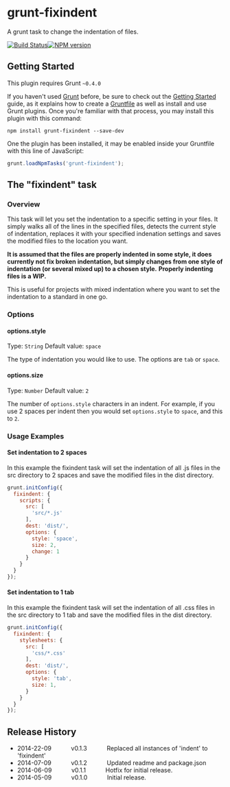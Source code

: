 # grunt-fixindent

A grunt task to change the indentation of files.

[![Build Status](https://travis-ci.org/anton164/grunt-fixindent.svg?branch=master)](https://travis-ci.org/anton164/grunt-fixindent)[![NPM version](https://badge.fury.io/js/grunt-fixindent.png)](https://badge.fury.io/js/grunt-fixindent.png)

## Getting Started
This plugin requires Grunt `~0.4.0`

If you haven't used [Grunt](http://gruntjs.com/) before, be sure to check out the [Getting Started](http://gruntjs.com/getting-started) guide, as it explains how to create a [Gruntfile](http://gruntjs.com/sample-gruntfile) as well as install and use Grunt plugins. Once you're familiar with that process, you may install this plugin with this command:

```shell
npm install grunt-fixindent --save-dev
```

One the plugin has been installed, it may be enabled inside your Gruntfile with this line of JavaScript:

```js
grunt.loadNpmTasks('grunt-fixindent');
```

## The "fixindent" task

### Overview
This task will let you set the indentation to a specific setting in your files. It simply walks all of the lines in the specified files, detects the current style of indentation, replaces it with your specified indenation settings and saves the modified files to the location you want.

**It is assumed that the files are properly indented in some style, it does currently not fix broken indentation, but simply changes from one style of indentation (or several mixed up) to a chosen style.**
__Properly indenting files is a WIP.__

This is useful for projects with mixed indentation where you want to set the indentation to a standard in one go.

### Options

#### options.style
Type: `String`
Default value: `space`

The type of indentation you would like to use. The options are `tab` or `space`.

#### options.size
Type: `Number`
Default value: `2`

The number of `options.style` characters in an indent. For example, if you use 2 spaces per indent then you would set `options.style` to `space`, and this to `2`.

### Usage Examples

#### Set indentation to 2 spaces
In this example the fixindent task will set the indentation of all .js files in the src directory to 2 spaces and save the modified files in the dist directory.

```js
grunt.initConfig({
  fixindent: {
    scripts: {
      src: [
        'src/*.js'
      ],
      dest: 'dist/',
      options: {
        style: 'space',
        size: 2,
        change: 1
      }
    }
  }
});
```

#### Set indentation to 1 tab
In this example the fixindent task will set the indentation of all .css files in the src directory to 1 tab and save the modified files in the dist directory.

```js
grunt.initConfig({
  fixindent: {
    stylesheets: {
      src: [
        'css/*.css'
      ],
      dest: 'dist/',
      options: {
        style: 'tab',
        size: 1,
      }
    }
  }
});
```

## Release History
 * 2014-22-09    v0.1.3    Replaced all instances of 'indent' to 'fixindent'    
 * 2014-07-09    v0.1.2    Updated readme and package.json
 * 2014-06-09    v0.1.1    Hotfix for initial release.
 * 2014-05-09    v0.1.0    Initial release.

